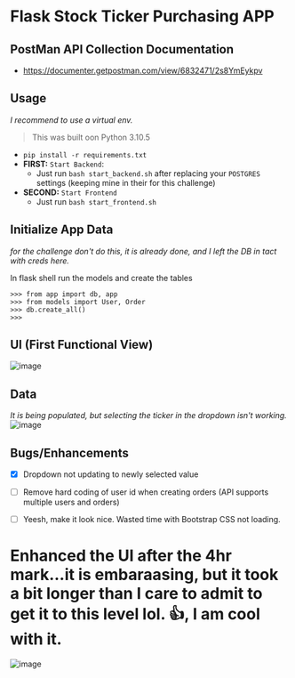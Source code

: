 # Flask Stock Ticker Purchasing APP

## PostMan API Collection Documentation
* https://documenter.getpostman.com/view/6832471/2s8YmEykpv

## Usage
_I recommend to use a virtual env._
> This was built oon Python 3.10.5

* `pip install -r requirements.txt`
* __FIRST:__ `Start Backend`:
  * Just run `bash start_backend.sh` after replacing your `POSTGRES` settings (keeping mine in their for this challenge)
* __SECOND:__ `Start Frontend`
  * Just run `bash start_frontend.sh`

## Initialize App Data
_for the challenge don't do this, it is already done, and I left the DB in tact with creds here._

In flask shell run the models and create the tables
```
>>> from app import db, app
>>> from models import User, Order
>>> db.create_all()
>>>   
```
## UI (First Functional View)
![image](https://user-images.githubusercontent.com/25157436/201695812-d54f4b76-8a30-4b2c-add5-c6762613fb68.png)

## Data
_It is being populated, but selecting the ticker in the dropdown isn't working._
![image](https://user-images.githubusercontent.com/25157436/201696173-595b1ca6-a681-4c7d-8f11-5c7f9399a1ec.png)


## Bugs/Enhancements
- [x] Dropdown not updating to newly selected value
- [ ] Remove hard coding of user id when creating orders (API supports multiple users and orders)
- [ ] Yeesh, make it look nice.  Wasted time with Bootstrap CSS not loading.


# Enhanced the UI after the 4hr mark...it is embaraasing, but it took a bit longer than I care to admit to get it to this level lol.  👍, I am cool with it.
![image](https://user-images.githubusercontent.com/25157436/202079047-837d2cd2-5512-460e-9cba-870ed5be0c43.png)

